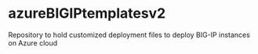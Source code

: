 # azureBIGIPtemplatesv2
Repository to hold customized deployment files to deploy BIG-IP instances on Azure cloud
